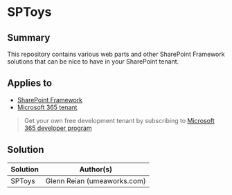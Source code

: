 # SPToys

## Summary

This repository contains various web parts and other SharePoint Framework solutions that can be nice to have in your SharePoint tenant. 

## Applies to

- [SharePoint Framework](https://aka.ms/spfx)
- [Microsoft 365 tenant](https://docs.microsoft.com/en-us/sharepoint/dev/spfx/set-up-your-developer-tenant)

> Get your own free development tenant by subscribing to [Microsoft 365 developer program](http://aka.ms/o365devprogram)


## Solution

| Solution    | Author(s)                                               |
| ----------- | ------------------------------------------------------- |
| SPToys | Glenn Reian (umeaworks.com) |

